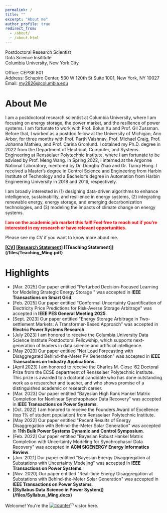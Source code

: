 ```yaml
---
permalink: /
title: ""
excerpt: "About me"
author_profile: true
redirect_from: 
  - /about/
  - /about.html
---
```


Postdoctoral Research Scientist<br/>
Data Science Insititute<br/>
Columbia University, New York City<br/>

Office: CEPSR 801 <br/>
Address: Schapiro Center, 530 W 120th St Suite 1001, New York, NY 10027<br/>
Email: my2826@columbia.edu


About Me
======

I am a postdoctoral research scientist  at Columbia University, where I am focusing on energy storage, the power market, and the resilience of power systems. I am fortunate to work with Prof. Bolun Xu and Prof. Gil Zussman. Before that, I worked as a postdoc fellow at the University of Michigan, Ann Arbor, for three months with Prof. Parth Vaishnav, Prof. Michael Craig, Prof. Johanna Mathieu, and Prof. Carina Gronlund. I obtained my Ph.D. degree in 2022 from the Department of Electrical, Computer, and Systems Engineering at Rensselaer Polytechnic Institute, where I am fortunate to be advised by Prof. Meng Wang. In Spring 2022, I interned at the Argonne National Laboratory, mentored by Dr. Dongbo Zhao and Dr. Tianqi Hong. I received a Master’s degree in Control Science and Engineering from Harbin Institute of Technology and a Bachelor’s degree in Automation from Harbin Engineering University in 2018 and 2016, respectively.

I am broadly interested in (1) designing data-driven algorithms to enhance intelligence, sustainability, and resilience in energy systems, (2) integrating renewable energy, energy storage, and emerging decarbonization technologies, and (3) modeling the impacts of climate change on energy systems.

**<span style="color: red;">I am on the academic job market this fall! Feel free to reach out if you’re interested in my research or have relevant opportunities.</span>**

Please see my CV if you want to know more about me.

**[[CV]](/files/Ming_Yi_CV2.pdf) [[Research Statement]](/files/RS_Ming.pdf) [[Teaching Statement]] (/files/Teaching_Ming.pdf)**

Highlights
======
* [Mar. 2025] Our paper entitled "Perturbed Decision-Focused Learning for Modeling Strategic Energy Storage
" was accepted in **IEEE Transactions on Smart Grid**.
* [Feb. 2025] Our paper entitled "Conformal Uncertainty Quantification of Electricity Price Predictions for Risk-Averse Storage Arbitrage" was accepted in **IEEE PES General Meeting 2025**.
* [Sept. 2023] Our paper entitled "Energy Storage Arbitrage in Two-settlement Markets: A Transformer-Based Approach" was accepted in **Electric Power Systems Research**.
* [July 2023] I am honored to receive the Columbia University Data Science Institute Postdoctoral Fellowship, which supports next-generation of leaders in data science and artificial intelligence.
* [May 2023] Our paper entitled "Net Load Forecasting with Disaggregated Behind-the-Meter PV Generation" was accepted in **IEEE Transactions on Industry Applications**.
* [April 2023]  I am honored to receive the Charles M. Close ’62 Doctoral Prize from the ECSE department of Rensselaer Polytechnic Institute. This prize is awarded to a doctoral candidate who has done outstanding work as a researcher and teacher, and who shows promise of a distinguished academic or research career.
* [Mar. 2023] Our paper entitled "Bayesian High Rank Hankel Matrix Completion for Nonlinear Synchrophasor Data Recovery" was accepted in **IEEE Transactions on Power Systems**.
* [Oct. 2022]  I am honored to receive the Founders Award of Excellence (top 1% of student population) from Rensselaer Polytechnic Institute.
* [May 2022]  Our paper entitled "Recent Results of Energy Disaggregation with Behind-the-Meter Solar Generation" was accepted in **11th Bulk Power Systems Dynamic and Control Symposium**.
* [Feb. 2022]  Our paper entitled "Bayesian Robust Hankel Matrix Completion with Uncertainty Modeling for Synchrophasor Data Recovery" was accepted in **ACM SIGENERGY Energy Informatics Review**.
* [Jun. 2021] Our paper entitled "Bayesian Energy Disaggregation at Substations with Uncertainty Modeling" was accepted in **IEEE Transactions on Power Systems**.
* [Nov. 2020] Our paper entitled "Real-time Energy Disaggregation at Substations with Behind-the-Meter Solar Generation" was accepted in **IEEE Transactions on Power Systems**.
* **[[Syllabus Data Science in Power System]] (/files/Syllabus_Ming.docx)**

Welcome! You're the <a href='https://www.counter12.com'><img src='https://www.counter12.com/img-3YDb9ZxaACc7bd54-3.gif' border='0' alt='counter'></a><script type='text/javascript' src='https://www.counter12.com/ad.js?id=3YDb9ZxaACc7bd54'></script><sup>th</sup> vistor here.


